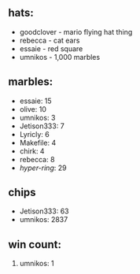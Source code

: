## hats:
- goodclover - mario flying hat thing
- rebecca - cat ears
- essaie - red square
- umnikos - 1,000 marbles

## marbles:
- essaie: 15
- olive: 10
- umnikos: 3
- Jetison333: 7
- Lyricly: 6
- Makefile: 4
- chirk: 4
- rebecca: 8
- *hyper-ring*: 29

## chips
- Jetison333: 63
- umnikos: 2837

## win count:
1. umnikos: 1
